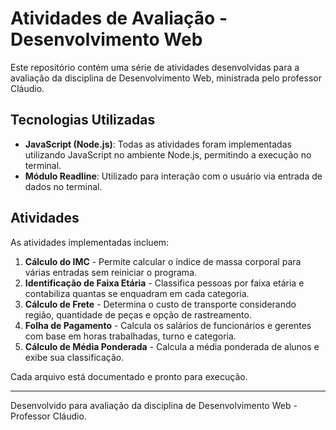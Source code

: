 # Atividades de Avaliação - Desenvolvimento Web

Este repositório contém uma série de atividades desenvolvidas para a avaliação da disciplina de Desenvolvimento Web, ministrada pelo professor Cláudio.

## Tecnologias Utilizadas
- **JavaScript (Node.js)**: Todas as atividades foram implementadas utilizando JavaScript no ambiente Node.js, permitindo a execução no terminal.
- **Módulo Readline**: Utilizado para interação com o usuário via entrada de dados no terminal.


## Atividades
As atividades implementadas incluem:
1. **Cálculo do IMC** - Permite calcular o índice de massa corporal para várias entradas sem reiniciar o programa.
2. **Identificação de Faixa Etária** - Classifica pessoas por faixa etária e contabiliza quantas se enquadram em cada categoria.
3. **Cálculo de Frete** - Determina o custo de transporte considerando região, quantidade de peças e opção de rastreamento.
4. **Folha de Pagamento** - Calcula os salários de funcionários e gerentes com base em horas trabalhadas, turno e categoria.
5. **Cálculo de Média Ponderada** - Calcula a média ponderada de alunos e exibe sua classificação.

Cada arquivo está documentado e pronto para execução.

---
Desenvolvido para avaliação da disciplina de Desenvolvimento Web - Professor Cláudio.
